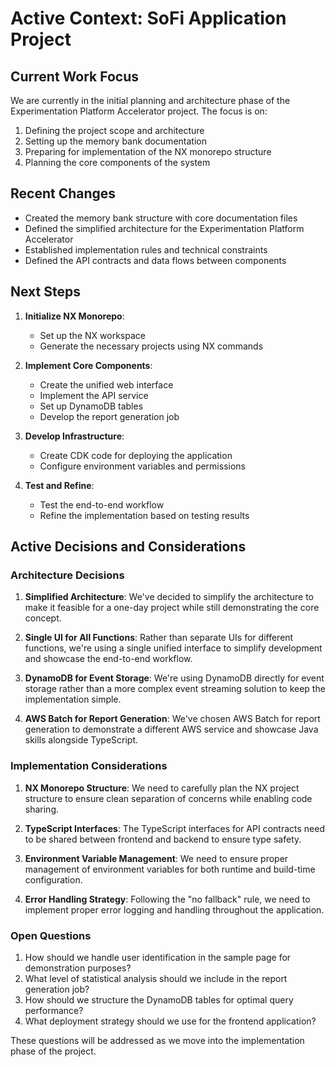 # Active Context: SoFi Application Project

## Current Work Focus

We are currently in the initial planning and architecture phase of the Experimentation Platform Accelerator project. The focus is on:

1. Defining the project scope and architecture
2. Setting up the memory bank documentation
3. Preparing for implementation of the NX monorepo structure
4. Planning the core components of the system

## Recent Changes

- Created the memory bank structure with core documentation files
- Defined the simplified architecture for the Experimentation Platform Accelerator
- Established implementation rules and technical constraints
- Defined the API contracts and data flows between components

## Next Steps

1. **Initialize NX Monorepo**:
   - Set up the NX workspace
   - Generate the necessary projects using NX commands

2. **Implement Core Components**:
   - Create the unified web interface
   - Implement the API service
   - Set up DynamoDB tables
   - Develop the report generation job

3. **Develop Infrastructure**:
   - Create CDK code for deploying the application
   - Configure environment variables and permissions

4. **Test and Refine**:
   - Test the end-to-end workflow
   - Refine the implementation based on testing results

## Active Decisions and Considerations

### Architecture Decisions

1. **Simplified Architecture**: We've decided to simplify the architecture to make it feasible for a one-day project while still demonstrating the core concept.

2. **Single UI for All Functions**: Rather than separate UIs for different functions, we're using a single unified interface to simplify development and showcase the end-to-end workflow.

3. **DynamoDB for Event Storage**: We're using DynamoDB directly for event storage rather than a more complex event streaming solution to keep the implementation simple.

4. **AWS Batch for Report Generation**: We've chosen AWS Batch for report generation to demonstrate a different AWS service and showcase Java skills alongside TypeScript.

### Implementation Considerations

1. **NX Monorepo Structure**: We need to carefully plan the NX project structure to ensure clean separation of concerns while enabling code sharing.

2. **TypeScript Interfaces**: The TypeScript interfaces for API contracts need to be shared between frontend and backend to ensure type safety.

3. **Environment Variable Management**: We need to ensure proper management of environment variables for both runtime and build-time configuration.

4. **Error Handling Strategy**: Following the "no fallback" rule, we need to implement proper error logging and handling throughout the application.

### Open Questions

1. How should we handle user identification in the sample page for demonstration purposes?
2. What level of statistical analysis should we include in the report generation job?
3. How should we structure the DynamoDB tables for optimal query performance?
4. What deployment strategy should we use for the frontend application?

These questions will be addressed as we move into the implementation phase of the project.